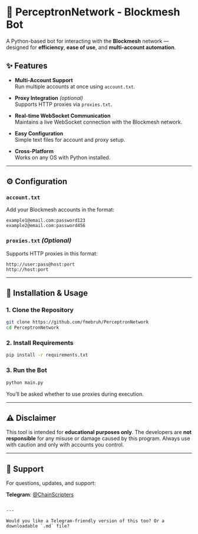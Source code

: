 


# 🤖 PerceptronNetwork - Blockmesh Bot

A Python-based bot for interacting with the **Blockmesh** network — designed for **efficiency**, **ease of use**, and **multi-account automation**.


## ✨ Features

- **Multi-Account Support**  
  Run multiple accounts at once using `account.txt`.

- **Proxy Integration** *(optional)*  
  Supports HTTP proxies via `proxies.txt`.

- **Real-time WebSocket Communication**  
  Maintains a live WebSocket connection with the Blockmesh network.

- **Easy Configuration**  
  Simple text files for account and proxy setup.

- **Cross-Platform**  
  Works on any OS with Python installed.

---

## ⚙️ Configuration

### `account.txt`
Add your Blockmesh accounts in the format:
```text
example1@email.com:password123
example2@email.com:password456
````

### `proxies.txt` *(Optional)*

Supports HTTP proxies in this format:

```text
http://user:pass@host:port
http://host:port
```

---

## 🚀 Installation & Usage

### 1. Clone the Repository

```bash
git clone https://github.com/fmebruh/PerceptronNetwork
cd PerceptronNetwork
```

### 2. Install Requirements

```bash
pip install -r requirements.txt
```

### 3. Run the Bot

```bash
python main.py
```

You’ll be asked whether to use proxies during execution.

---

## ⚠️ Disclaimer

This tool is intended for **educational purposes only**.
The developers are **not responsible** for any misuse or damage caused by this program.
Always use with caution and only with accounts you control.

---

## 💬 Support

For questions, updates, and support:

**Telegram**: [@ChainScripters](https://t.me/ChainScripters)

```

---

Would you like a Telegram-friendly version of this too? Or a downloadable `.md` file?
```
